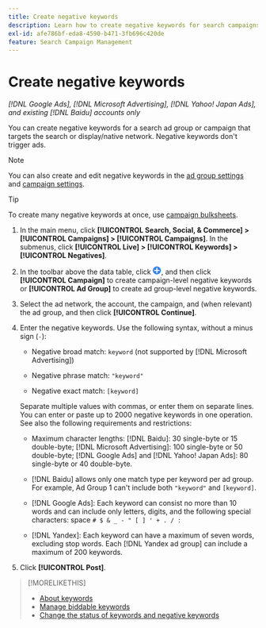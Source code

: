 ```yaml
---
title: Create negative keywords
description: Learn how to create negative keywords for search campaigns and ad groups.
exl-id: afe786bf-eda8-4590-b471-3fb696c420de
feature: Search Campaign Management
---
```

# Create negative keywords

*[!DNL Google Ads], [!DNL Microsoft Advertising], [!DNL Yahoo! Japan Ads], and existing [!DNL Baidu] accounts only*

You can create negative keywords for a search ad group or campaign that targets the search or display/native network. Negative keywords don't trigger ads.

>[!NOTE]
>You can also create and edit negative keywords in the [ad group settings](/help/search-social-commerce/campaign-management/campaigns/ad-group-manage.md) and [campaign settings](/help/search-social-commerce/campaign-management/campaigns/campaign-manage.md).

>[!TIP]
>To create many negative keywords at once, use [campaign bulksheets](/help/search-social-commerce/campaign-management/bulksheets/bulksheet-about.md).

1. In the main menu, click **[!UICONTROL Search, Social, & Commerce] > [!UICONTROL Campaigns] > [!UICONTROL Campaigns]**. In the submenus, click **[!UICONTROL Live] > [!UICONTROL Keywords] > [!UICONTROL Negatives]**.

1. In the toolbar above the data table, click ![Create](/help/search-social-commerce/assets/add.png "Create"), and then click **[!UICONTROL Campaign]** to create campaign-level negative keywords or **[!UICONTROL Ad Group]** to create ad group-level negative keywords.

1. Select the ad network, the account, the campaign, and (when relevant) the ad group, and then click **[!UICONTROL Continue]**.

1. Enter the negative keywords. Use the following syntax, without a minus sign (`-`):

   * Negative broad match: `keyword` (not supported by [!DNL Microsoft Advertising])
   
   * Negative phrase match: `"keyword"`
   
   * Negative exact match: `[keyword]`

   Separate multiple values with commas, or enter them on separate lines. You can enter or paste up to 2000 negative keywords in one operation. See also the following requirements and restrictions:
   
   * Maximum character lengths: [!DNL Baidu]: 30 single-byte or 15 double-byte; [!DNL Microsoft Advertising]: 100 single-byte or 50 double-byte; [!DNL Google Ads] and [!DNL Yahoo! Japan Ads]: 80 single-byte or 40 double-byte.
   
   * [!DNL Baidu] allows only one match type per keyword per ad group. For example, Ad Group 1 can't include both `"keyword"` and `[keyword]`.
   
   * [!DNL Google Ads]: Each keyword can consist no more than 10 words and can include only letters, digits, and the following special characters: space `# $ & _ - " [ ] ' + . / :`
   
   * [!DNL Yandex]: Each keyword can have a maximum of seven words, excluding stop words. Each [!DNL Yandex ad group] can include a maximum of 200 keywords.

1. Click **[!UICONTROL Post]**.

>[!MORELIKETHIS]
>
>* [About keywords](keyword-about.md)
>* [Manage biddable keywords](keyword-manage.md)
>* [Change the status of keywords and negative keywords](keyword-status-edit.md)
